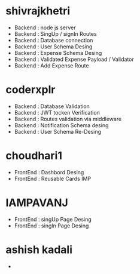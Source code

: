  # shivrajkhetri 
   - Backend :  node js server
   - Backend : SingUp / signIn Routes
   - Backend : Database connection
   - Backend : User Schema Desing
   - Backend : Expense Schema Desing 
   - Backend : Validated Expense Payload / Validator 
   - Backend : Add Expense Route
     
 # coderxplr
   - Backend : Database Validation
   - Backend : JWT tocken Verification
   - Backend : Routes validation via middleware
   - Backend : Notification Schema desing 
   - Backend : User Schema Re-Desing

 # choudhari1
   - FrontEnd : Dashbord Desing 
   - FrontEnd : Reusable Cards IMP
     
 # IAMPAVANJ
   - FrontEnd : singUp Page Desing
   - FrontEnd : singIn Page Desing
     
 # ashish kadali
   - 
